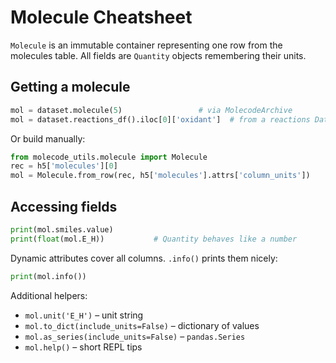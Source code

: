 # Molecule Cheatsheet

`Molecule` is an immutable container representing one row from the molecules table. All fields are `Quantity` objects remembering their units.

## Getting a molecule

```python
mol = dataset.molecule(5)                 # via MolecodeArchive
mol = dataset.reactions_df().iloc[0]['oxidant']  # from a reactions DataFrame
```

Or build manually:

```python
from molecode_utils.molecule import Molecule
rec = h5['molecules'][0]
mol = Molecule.from_row(rec, h5['molecules'].attrs['column_units'])
```

## Accessing fields

```python
print(mol.smiles.value)
print(float(mol.E_H))           # Quantity behaves like a number
```

Dynamic attributes cover all columns. `.info()` prints them nicely:

```python
print(mol.info())
```

Additional helpers:

- `mol.unit('E_H')` – unit string
- `mol.to_dict(include_units=False)` – dictionary of values
- `mol.as_series(include_units=False)` – `pandas.Series`
- `mol.help()` – short REPL tips
